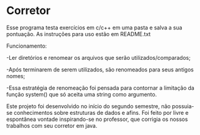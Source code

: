# Corretor
Esse programa testa exercícios em c/c++ em uma pasta e salva a sua pontuação.
As instruções para uso estão em README.txt

Funcionamento:

  -Ler diretórios e renomear os arquivos que serão utilizados/comparados;
  
  -Após terminarem de serem utilizados, são renomeados para seus antigos nomes;
  
  -Essa estratégia de renomeação foi pensada para contornar a limitação da função
  system() que só aceita uma string como argumento.


Este projeto foi desenvolvido no início do segundo semestre, não possuia-se conhecimentos sobre estruturas de dados e afins. Foi feito por livre e espontânea vontade inspirando-se no professor, que corrigia os nossos trabalhos com seu corretor em java.
